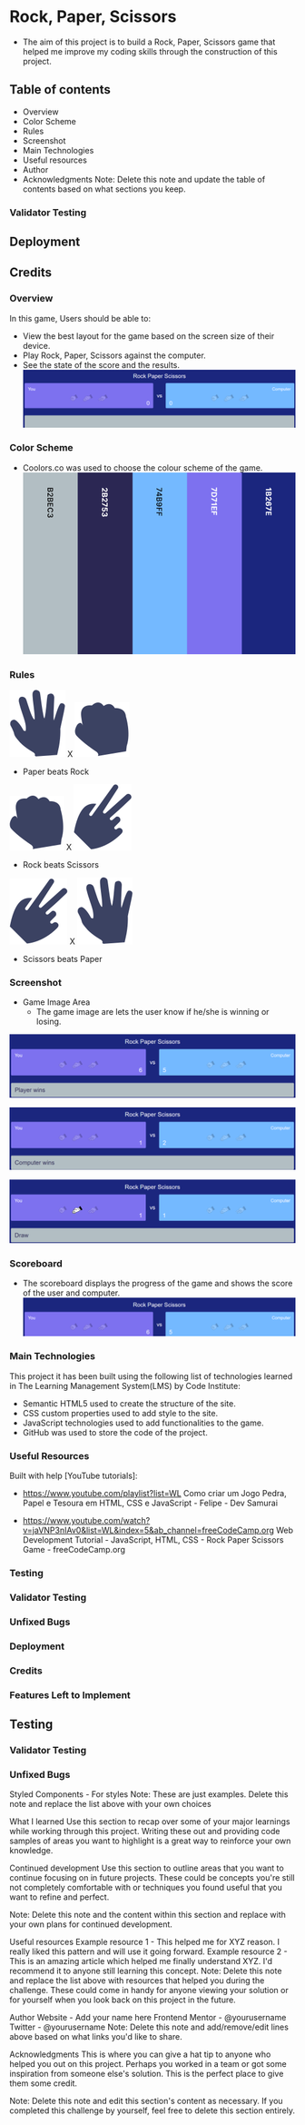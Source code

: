 # Rock, Paper, Scissors
- The aim of this project is to build a Rock, Paper, Scissors game that helped me improve my coding skills through the construction of this project.


## Table of contents
- Overview
- Color Scheme
- Rules
- Screenshot
- Main Technologies
- Useful resources
- Author
- Acknowledgments
Note: Delete this note and update the table of contents based on what sections you keep.




### Validator Testing 

## Deployment

## Credits 


### Overview
 
In this game, Users should be able to:

- View the best layout for the game based on the screen size of their device.
- Play Rock, Paper, Scissors against the computer.
- See the state of the score and the results.
![](assets/images/2022-10-01.png)


### Color Scheme

- Coolors.co was used to choose the colour scheme of the game.
![Color Scheme](assets/images/2022-10-01%20(8).png)
### Rules


![](assets/images/icon-paper.svg) X
![](assets/images/icon-rock.svg)
- Paper beats Rock

![Rock](assets/images/icon-rock.svg) X
![Scissors](assets/images/icon-scissors.svg)
- Rock beats Scissors

![Scissors](assets/images/icon-scissors.svg) X
![Paper](assets/images/icon-paper.svg)
- Scissors beats Paper


### Screenshot

- Game Image Area
  - The game image are lets the user know if he/she is winning or losing.

![Player Wins](assets/images/2022-10-01%20(5).png)



![Computer Wins](assets/images/2022-10-01%20(4).png)



![Draw](assets/images/2022-10-01%20(3).png)


### Scoreboard
 - The scoreboard displays the progress of the game and shows the score of the user and computer.
 ![Scoreboard](assets/images/2022-10-01%20(7).png)


### Main Technologies

This project it has been built using the following list of technologies learned in The Learning Management System(LMS) by Code Institute:

- Semantic HTML5 used to create the structure of the site.
- CSS custom properties used to add style to the site.
- JavaScript technologies used to add functionalities to the game.
- GitHub was used to store the code of the project.
### Useful Resources

  Built with help [YouTube tutorials]:

 - https://www.youtube.com/playlist?list=WL
Como criar um Jogo Pedra, Papel e Tesoura em HTML, CSS e JavaScript - 
Felipe - Dev Samurai


- https://www.youtube.com/watch?v=jaVNP3nIAv0&list=WL&index=5&ab_channel=freeCodeCamp.org
Web Development Tutorial - JavaScript, HTML, CSS - Rock Paper Scissors Game  - 
freeCodeCamp.org




### Testing 




### Validator Testing 




### Unfixed Bugs



### Deployment




### Credits 

### Features Left to Implement




## Testing 




### Validator Testing 



### Unfixed Bugs











Styled Components - For styles
Note: These are just examples. Delete this note and replace the list above with your own choices

What I learned
Use this section to recap over some of your major learnings while working through this project. Writing these out and providing code samples of areas you want to highlight is a great way to reinforce your own knowledge.



Continued development
Use this section to outline areas that you want to continue focusing on in future projects. These could be concepts you're still not completely comfortable with or techniques you found useful that you want to refine and perfect.

Note: Delete this note and the content within this section and replace with your own plans for continued development.

Useful resources
Example resource 1 - This helped me for XYZ reason. I really liked this pattern and will use it going forward.
Example resource 2 - This is an amazing article which helped me finally understand XYZ. I'd recommend it to anyone still learning this concept.
Note: Delete this note and replace the list above with resources that helped you during the challenge. These could come in handy for anyone viewing your solution or for yourself when you look back on this project in the future.

Author
Website - Add your name here
Frontend Mentor - @yourusername
Twitter - @yourusername
Note: Delete this note and add/remove/edit lines above based on what links you'd like to share.

Acknowledgments
This is where you can give a hat tip to anyone who helped you out on this project. Perhaps you worked in a team or got some inspiration from someone else's solution. This is the perfect place to give them some credit.

Note: Delete this note and edit this section's content as necessary. If you completed this challenge by yourself, feel free to delete this section entirely.


 
